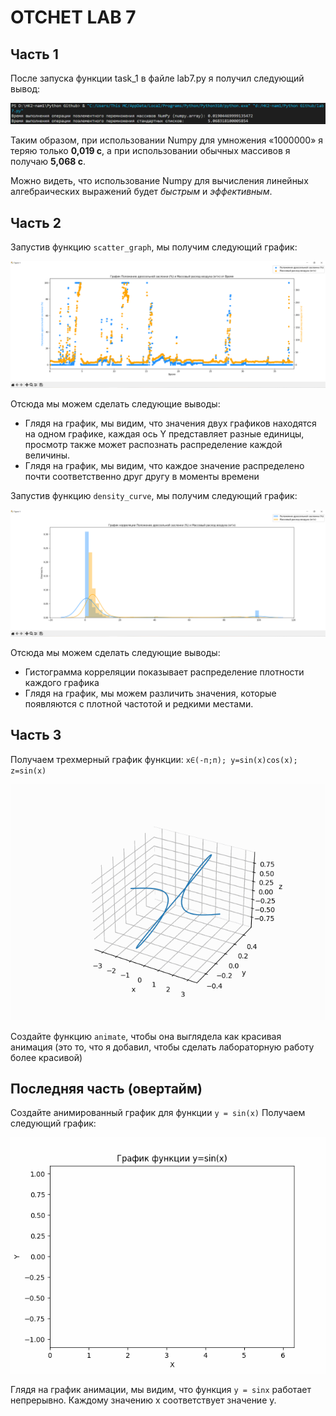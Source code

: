 # OTCHET LAB 7

## Часть 1

После запуска функции task_1 в файле lab7.py я получил следующий вывод:

<img src='assets/Task-1.PNG'>

Таким образом, при использовании Numpy для  умножения «1000000» я теряю только **0,019 с**, а при использовании обычных массивов я получаю **5,068 с**.

Можно видеть, что использование Numpy для вычисления линейных алгебраических выражений будет *быстрым* и *эффективным*.

## Часть 2

Запустив функцию `scatter_graph`, мы получим следующий график:

<img src='assets/Task-2-1.PNG'>

Отсюда мы можем сделать следующие выводы:
- Глядя на график, мы видим, что значения двух графиков находятся на одном графике, каждая ось Y представляет разные единицы, просмотр также может распознать распределение каждой величины.
- Глядя на график, мы видим, что каждое значение распределено почти соответственно друг другу в моменты времени


Запустив функцию `density_curve`, мы получим следующий график:

<img src='assets/Task-2-2.PNG'>

Отсюда мы можем сделать следующие выводы:
- Гистограмма корреляции показывает распределение плотности каждого графика
- Глядя на график, мы можем различить значения, которые появляются с плотной частотой и редкими местами.
## Часть 3

Получаем трехмерный график функции: `x∈(-п;п); y=sin(x)cos(x); z=sin(x)`

<img src='task3.gif'> 

Создайте функцию `animate`, чтобы она выглядела как красивая анимация (это то, что я добавил, чтобы сделать лабораторную работу более красивой)

## Последняя часть (овертайм)

Создайте анимированный график для функции `y = sin(x)` 
Получаем следующий график:

<img src='task4.gif'> 

Глядя на график анимации, мы видим, что функция `y = sinx` работает непрерывно. Каждому значению x соответствует значение y.


